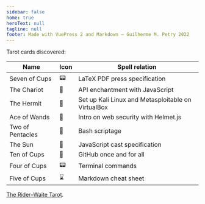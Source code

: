 ```yaml
---
sidebar: false
home: true
heroText: null
tagline: null
footer: Made with VuePress 2 and Markdown — Guilherme M. Petry 2022
---
```


Tarot cards discovered:

| Name             | Icon | Spell relation | 
|------------------|------|----------------|
| Seven of Cups    | 📟   | LaTeX PDF press specification |   
| The Chariot      | 🌌   | API enchantment with JavaScript |
| The Hermit       | 🎋   | Set up Kali Linux and Metasploitable on VirtualBox |
| Ace of Wands     | 🍵   | Intro on web security with Helmet.js |
| Two of Pentacles | 🎑   | Bash scriptage |
| The Sun          | 🔮   | JavaScript cast specification          |      
| Ten of Cups      | 🍙   | GitHub once and for all               |
| Four of Cups     | 📟   | Terminal commands |               
| Five of Cups     | ⌛   | Markdown cheat sheet |
             

[The Rider–Waite Tarot](https://en.wikipedia.org/wiki/Rider%E2%80%93Waite_Tarot).